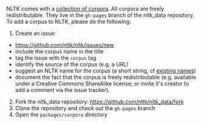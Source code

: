 NLTK comes with a [collection of corpora](http://www.nltk.org/nltk_data/). All corpora are freely redistributable. They live in the `gh-pages` branch of the nltk_data repository. To add a corpus to NLTK, please do the following:

1. Create an issue:
  * https://github.com/nltk/nltk/issues/new
  * include the corpus name in the title
  * tag the issue with the `corpus` tag
  * identify the source of the corpus (e.g. a URL)
  * suggest an NLTK name for the corpus (a short string, cf [existing names](https://github.com/nltk/nltk_data/tree/gh-pages/packages/corpora))
  * document the fact that the corpus is freely redistributable (e.g. available under a Creative Commons ShareAlike license; or invite it's creator to add a comment via the issue tracker).
2. Fork the nltk_data repository: https://github.com/nltk/nltk_data/fork
3. Clone the repository and check out the `gh-pages` branch
4. Open the `packages/corpora` directory

